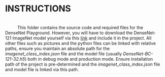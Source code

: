 <h1>INSTRUCTIONS</h1><br> &nbsp &nbsp &nbsp &nbsp &nbsp This folder contains the source code and required files for the DenseNet Playground. However, you will have to download the DenseNet-121 ImageNet model yourself via this <a href="https://github.com/titu1994/DenseNet/releases/download/v3.0/DenseNet-BC-121-32.h5" >link</a> and include it in the project. All other files such as pictures and the python files can be linked with relative paths, ensure you maintain an absolute path for the <i>imagenet_class_index.json</i> file and the model file (usually <i>DenseNet-BC-121-32.h5</i>) both in debug mode and production mode. Ensure installation path of the project is pre-determined and the <i>imagenet_class_index.json</i> file and model file is linked via this path.
